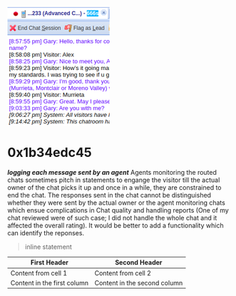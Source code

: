 ![image](/images/6663.png)



# 0x1b34edc45
**_logging each message sent by an agent_**
Agents monitoring the routed chats sometimes pitch in statements to engange the visitor till the actual owner of the chat picks it up and once in a while, they are constrained to end the chat. The responses sent in the chat cannot be distinguished whether they were sent by the actual owner or the agent monitoring chats which ensue complications in Chat quality and handling reports (One of my chat reviewed were of such case; I did not handle the whole chat and it affected the overall rating). It would be better to add a functionality which can identify the reponses.

> inline statement

First Header | Second Header
------------ | -------------
Content from cell 1 | Content from cell 2
Content in the first column | Content in the second column

